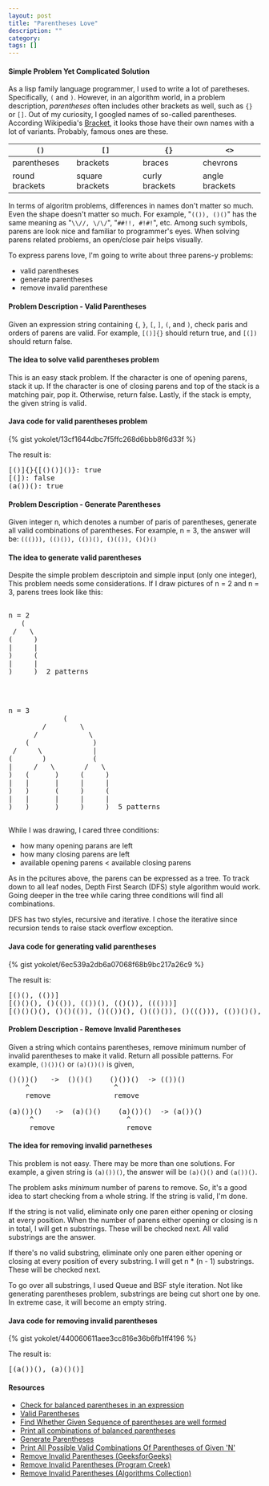 ```yaml
---
layout: post
title: "Parentheses Love"
description: ""
category: 
tags: []
---
```


#### Simple Problem Yet Complicated Solution ####

As a lisp family language programmer, I used to write a lot of paretheses.
Specifically, `(` and `)`.
However, in an algorithm world, in a problem description, *parentheses* often includes
other brackets as well, such as `{}` or `[]`.
Out of my curiosity, I googled names of so-called parentheses.
According Wikipedia's [Bracket](https://en.wikipedia.org/wiki/Bracket), it looks those
have their own names with a lot of variants. Probably, famous ones are these.


|      `()`      |      `[]`       |      `{}`      |      `<>`      |
|----------------|-----------------|----------------|----------------|
| parentheses    | brackets        | braces         | chevrons       |
| round brackets | square brackets | curly brackets | angle brackets |


In terms of algoritm problems, differences in names don't matter so much.
Even the shape doesn't matter so much.
For example, "`(()), ()()`" has the same meaning as "`\\//, \/\/`", "`##!!, #!#!`", etc.
Among such symbols, parens are look nice and familiar to programmer's eyes.
When solving parens related problems, an open/close pair helps visually.

To express parens love, I'm going to write about three parens-y problems:

- valid parentheses
- generate parentheses
- remove invalid parenthese


#### Problem Description - Valid Parentheses ####

Given an expression string containing `{`, `}`, `[`, `]`, `(`, and `)`, check
paris and orders of parens are valid.
For example, `[()]{}` should return true, and `[(])` should return false.


#### The idea to solve valid parentheses problem ####

This is an easy stack problem.
If the character is one of opening parens, stack it up.
If the character is one of closing parens and top of the stack is a matching pair, pop it.
Otherwise, return false.
Lastly, if the stack is empty, the given string is valid.


#### Java code for valid parentheses problem ###

{% gist yokolet/13cf1644dbc7f5ffc268d6bbb8f6d33f %}

The result is:

<pre>
[()]{}{[()()]()}: true
[(]): false
(a())(): true
</pre>

#### Problem Description - Generate Parentheses ####

Given integer n, which denotes a number of paris of parentheses,
generate all valid combinations of parentheses.
For example, n = 3, the answer will be:
`((())), (()()), (())(), ()(()), ()()()`


#### The idea to generate valid parentheses   ####

Despite the simple problem descriptoin and simple input (only one integer),
This problem needs some considerations.
If I draw pictures of n = 2 and n = 3, parens trees look like this:

<pre>

n = 2
   (
 /   \
(     )
|     |
)     (
|     |
)     )  2 patterns


</pre>

<pre>

n = 3
             (
        /        \
      /            \
    (               )
 /     \            |
(       )           (
|     /   \       /   \
)   (      )     (     )
|   |      |     |     |
)   )      (     )     (
|   |      |     |     |
)   )      )     )     )  5 patterns

</pre>

While I was drawing, I cared three conditions:

- how many opening parans are left
- how many closing parens are left
- available opening parens < available closing parens

As in the pcitures above, the parens can be expressed as a tree.
To track down to all leaf nodes, Depth First Search (DFS) style algorithm would work.
Going deeper in the tree while caring three conditions will find all combinations.

DFS has two styles, recursive and iterative.
I chose the iterative since recursion tends to raise stack overflow exception.


#### Java code for generating valid parentheses ###

{% gist yokolet/6ec539a2db6a07068f68b9bc217a26c9 %}

The result is:

<pre>
[()(), (())]
[()()(), ()(()), (())(), (()()), ((()))]
[()()()(), ()()(()), ()(())(), ()(()()), ()((())), (())()(), (())(()), (()())(), (()()()), (()(())), ((()))(), ((())()), ((()())), (((())))]
</pre>


#### Problem Description - Remove Invalid Parentheses ####

Given a string which contains parentheses, remove minimum number of invalid parentheses
to make it valid. Return all possible patterns.
For example, `()())()` or `(a)())()` is given,

<pre>
()())()   ->  ()()()    ()())()  -> (())()
    ^                    ^ 
    remove               remove

(a)())()   ->  (a)()()    (a)())()  -> (a())()
     ^                      ^ 
     remove                 remove
</pre>


#### The idea for removing invalid parnetheses ####

This problem is not easy. There may be more than one solutions.
For example, a given string is `(a)())()`, the answer will be
`(a)()()` and `(a())()`.

The problem asks *minimum* number of parens to remove.
So, it's a good idea to start checking from a whole string.
If the string is valid, I'm done.

If the string is not valid, eliminate only one paren either opening or closing
at every position.
When the number of parens either opening or closing is n in total,
I will get n substrings. These will be checked next.
All valid substrings are the answer.

If there's no valid substring, eliminate only one paren either opening or closing
at every position of every substring.
I will get n * (n - 1) substrings. These will be checked next.

To go over all substrings, I used Queue and BSF style iteration.
Not like generating parentheses problem, substrings are being cut short one by one.
In extreme case, it will become an empty string.


#### Java code  for removing invalid parentheses ####

{% gist yokolet/440060611aee3cc816e36b6fb1ff4196 %}

The result is:

<pre>
[(a())(), (a)()()]
</pre>


#### Resources ####

- [Check for balanced parentheses in an expression](http://www.geeksforgeeks.org/check-for-balanced-parentheses-in-an-expression/)
- [Valid Parentheses](http://www.programcreek.com/2012/12/leetcode-valid-parentheses-java/)
- [Find Whether Given Sequence of parentheses are well formed](http://algorithms.tutorialhorizon.com/algorithms-find-whether-given-the-sequence-of-parentheses-are-well-formed/)
- [Print all combinations of balanced parentheses](http://www.geeksforgeeks.org/print-all-combinations-of-balanced-parentheses/)
- [Generate Parentheses](http://www.programcreek.com/2014/01/leetcode-generate-parentheses-java/)
- [Print All Possible Valid Combinations Of Parentheses of Given 'N'](http://algorithms.tutorialhorizon.com/generate-all-valid-parenthesis-strings-of-length-2n-of-given-n/)
- [Remove Invalid Parentheses (GeeksforGeeks)](http://www.geeksforgeeks.org/remove-invalid-parentheses/)
- [Remove Invalid Parentheses (Program Creek)](http://www.programcreek.com/2014/05/leetcode-remove-invalid-parentheses-java/)
- [Remove Invalid Parentheses (Algorithms Collection)](https://kennyzhuang.gitbooks.io/algorithms-collection/content/remove_invalid_parentheses1.html)
